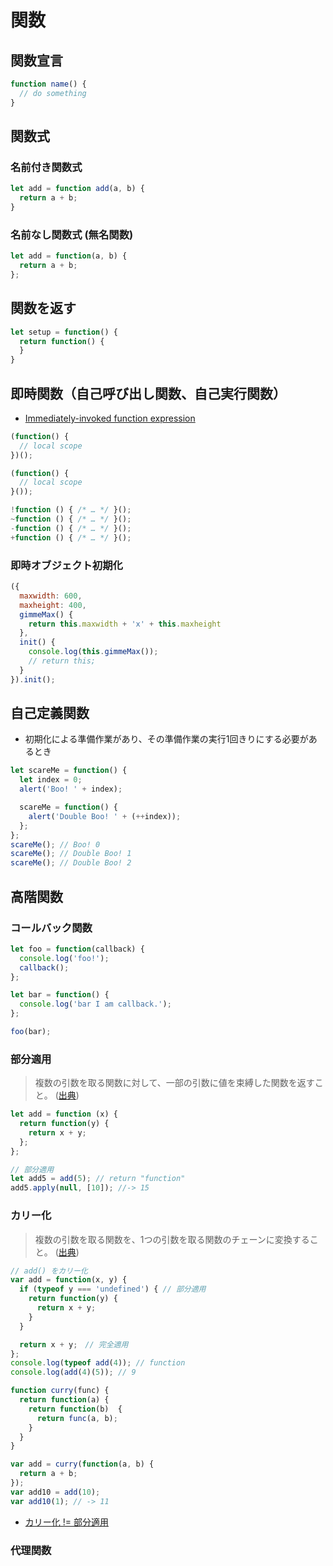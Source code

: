 # 関数
## 関数宣言
```js
function name() {
  // do something
}
```

## 関数式
### 名前付き関数式
```js
let add = function add(a, b) {
  return a + b;
}
```

### 名前なし関数式 (無名関数)
```js
let add = function(a, b) {
  return a + b;
};
```

## 関数を返す
```js
let setup = function() {
  return function() {
  }
}
```

## 即時関数（自己呼び出し関数、自己実行関数）
- [Immediately-invoked function expression](https://en.wikipedia.org/wiki/Immediately-invoked_function_expression)

```js
(function() {
  // local scope
})();

(function() {
  // local scope
}());

!function () { /* … */ }();
~function () { /* … */ }();
-function () { /* … */ }();
+function () { /* … */ }();
```

### 即時オブジェクト初期化
```js
({
  maxwidth: 600,
  maxheight: 400,
  gimmeMax() {
    return this.maxwidth + 'x' + this.maxheight
  },
  init() {
    console.log(this.gimmeMax());
    // return this;
  }
}).init();
```

## 自己定義関数
- 初期化による準備作業があり、その準備作業の実行1回きりにする必要があるとき

```js
let scareMe = function() {
  let index = 0;
  alert('Boo! ' + index);

  scareMe = function() {
    alert('Double Boo! ' + (++index));
  };
};
scareMe(); // Boo! 0
scareMe(); // Double Boo! 1
scareMe(); // Double Boo! 2
```
## 高階関数
### コールバック関数

```js
let foo = function(callback) {
  console.log('foo!');
  callback();
};

let bar = function() {
  console.log('bar I am callback.');
};

foo(bar);
```

### 部分適用
> 複数の引数を取る関数に対して、一部の引数に値を束縛した関数を返すこと。 
([出典](http://qiita.com/f81@github/items/e8bfab96b4be9e404840))

```js
let add = function (x) {
  return function(y) {
    return x + y;
  };
};

// 部分適用
let add5 = add(5); // return "function"
add5.apply(null, [10]); //-> 15
```

### カリー化
> 複数の引数を取る関数を、1つの引数を取る関数のチェーンに変換すること。
([出典](http://qiita.com/f81@github/items/e8bfab96b4be9e404840))

```js
// add() をカリー化
var add = function(x, y) {
  if (typeof y === 'undefined') { // 部分適用
    return function(y) {
      return x + y;
    }
  }

  return x + y;　// 完全適用
};
console.log(typeof add(4)); // function
console.log(add(4)(5)); // 9
```

```js
function curry(func) {
  return function(a) {
    return function(b)  {
      return func(a, b);
    }
  }
}

var add = curry(function(a, b) {
  return a + b;
});
var add10 = add(10);
var add10(1); // -> 11
```

- [カリー化 != 部分適用](http://kmizu.hatenablog.com/entry/20091216/1260969166)

### 代理関数
